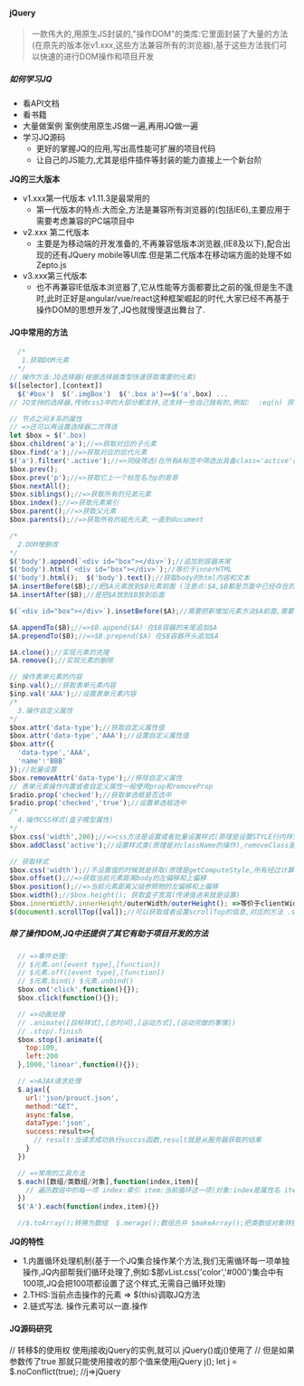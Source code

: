 #### jQuery
> 一款伟大的,用原生JS封装的,"操作DOM"的类库:它里面封装了大量的方法(在原先的版本张v1.xxx,这些方法兼容所有的浏览器),基于这些方法我们可以快速的进行DOM操作和项目开发

##### 如何学习JQ
- 看API文档
- 看书籍
- 大量做案例
  案例使用原生JS做一遍,再用JQ做一遍
- 学习JQ源码
  + 更好的掌握JQ的应用,写出高性能可扩展的项目代码
  + 让自己的JS能力,尤其是组件插件等封装的能力直接上一个新台阶 
  
**JQ的三大版本**
- v1.xxx第一代版本 v1.11.3是最常用的
  + 第一代版本的特点:大而全,方法是兼容所有浏览器的(包括IE6),主要应用于需要考虑兼容的PC端项目中
- v2.xxx 第二代版本
  + 主要是为移动端的开发准备的,不再兼容低版本浏览器,(IE8及以下),配合出现的还有JQuery mobile等UI库.但是第二代版本在移动端方面的处理不如 Zepto.js
- v3.xxx第三代版本
  + 也不再兼容IE低版本浏览器了,它从性能等方面都要比之前的强,但是生不逢时,此时正好是angular/vue/react这种框架崛起的时代,大家已经不再基于操作DOM的思想开发了,JQ也就慢慢退出舞台了.

#### JQ中常用的方法
```javascript
  /* 
   1.获取DOM元素
  */
// 操作方法:JQ选择器(根据选择器类型快速获取需要的元素)
$([selector],[context])
  $('#box')  $('.imgBox')  $('.box a')==$('a',box) ...
// JQ支持的选择器,传统css3中的大部分都支持,还支持一些自己独有的,例如:  :eq(n) 获取集合中索引为n的 :gt(n) 大于n这个索引的 :lt(n)小于n索引的

// 节点之间关系的属性
// =>还可以再设置选择器二次筛选
let $box = $('.box)
$box.children('a');//=>获取对应的子元素
$box.find('a');//=>获取对应的后代元素
$('a').filter('.active');//=>同级筛选(在所有A标签中筛选出具备class='active'样式类的A标签)
$box.prev();
$box.prev('p');//=>获取它上一个标签名为p的哥哥
$box.nextAll();
$box.siblings();//=>获取所有的兄弟元素
$box.index();//=>获取元素索引
$box.parent();//=>获取父元素
$box.parents();//=>获取所有的祖先元素,一直到document

/* 
  2.DOM增删改
*/
$('body').append(`<div id="box"></div>`);//追加到容器末尾
$('body').html(`<div id="box"></div>`);//等价于innerHTML
$('body').html();  $('body').text();//获取body的html内容和文本
$A.insertBefore($B);//把$A元素放到$B元素前面 (注意点:$A,$B都是页面中已经存在的元素)
$A.insertAfter($B);//是把$A放到$B放到后面

$(`<div id="box"></div>`).insetBefore($A);//需要把新增加元素方法$A前面,需要把字符串用$()抱起来,相当于创建了一个元素

$A.appendTo($B);//=>$B.append($A) 在$B容器的末尾追加$A
$A.prependTo($B);//=>$B.prepend($A) 在$B容器开头追加$A

$A.clone();//实现元素的克隆
$A.remove();//实现元素的删除

// 操作表单元素的内容
$inp.val();//获取表单元素内容
$inp.val('AAA');//设置表单元素内容
/* 
  3.操作自定义属性
*/
$box.attr('data-type');//获取自定义属性值
$box.attr('data-type','AAA');//设置自定义属性值
$box.attr({
  'data-type','AAA',
  'name':'BBB'
});//批量设置
$box.removeAttr('data-type');//移除自定义属性
// 表单元素操作内置或者自定义属性一般使用prop和removeProp
$radio.prop('checked');//获取单选框是否选中
$radio.prop('checked','true');//设置单选框选中
/* 
  4.操作CSS样式(盒子模型属性)
*/
$box.css('width',200);//=>css方法是设置或者批量设置样式(原理是设置STYLE行内样式) $box.css({width:200,height:200}),写的值不加单位,方法会帮我们自动设置上px单位
$box.addClass('active');//设置样式类(原理是对className的操作),removeClass是移除,hasClass验证是否有某个样式类,toggleClass之前有就是移除,没有就是新增

// 获取样式
$box.css('width');//不设置值的时候就是获取(原理是getComputeStyle,所有经过计算的样式都可以获取 )
$box.offset();//=>获取当前元素距离body的左偏移和上偏移
$box.position();//=>当前元素距离父级参照物的左偏移和上偏移
$box.width();//$box.height(); 获取盒子宽高(传递值进来就是设置)
$box.innerWidth/.innerHeight/outerWidth/outerHeight(); =>等价于clientWidth/clientHeight和offsetHeight/offsetWidth
$(document).scrollTop([val]);//可以获取或者设置scrollTop的信息,对应的方法 .scrollLeft
```
##### 除了操作DOM,JQ中还提供了其它有助于项目开发的方法
```javascript
  // =>事件处理:
  // $元素.on([event type],[function])
  // $元素.off([event type],[function])
  // $元素.bind() $元素.unbind()
  $box.on('click',function(){});
  $box.click(function(){});

  // =>动画处理
  // .animate([目标样式],[总时间],[运动方式],[运动完做的事情])
  // .stop/.finish
  $box.stop().animate({
    top:100,
    left:200
  },1000,'linear',function(){});

  // =>AJAX请求处理
  $.ajax({
    url:'json/prouct.json',
    method:"GET",
    async:false,
    dataType:'json',
    success:result=>{
      // result:当请求成功执行succss函数,result就是从服务器获取的结果
    }
  })

  // =>常用的工具方法
  $.each([数组/类数组/对象],function(index,item){
    // 遍历数组中的每一项 index:索引 item:当前循环这一项(对象:index是属性名 item属性值)
  })
  $('A').each(function(index,item){})

  //$.toArray();转换为数组  $.merage();数组合并 $makeArray();把类数组对象转换为数组 $uniqueSort();去重并排序 $.type()数据类型检测... 
```
**JQ的特性**
- 1.内置循环处理机制(基于一个JQ集合操作某个方法,我们无需循环每一项单独操作,JQ内部帮我们循环处理了,例如:$那vList.css('color','#000')集合中有100项,JQ会把100项都设置了这个样式,无需自己循环处理)
- 2.THIS:当前点击操作的元素 => $(this)调取JQ方法
- 2.链式写法. 操作元素可以一直.操作


#### JQ源码研究
// 转移$的使用权 使用j接收jQuery的实例,就可以 jQuery()或j()使用了
// 但是如果参数传了true 那就只能使用接收的那个值来使用jQuery j();
let j = $.noConflict(true);  //j=>jQuery